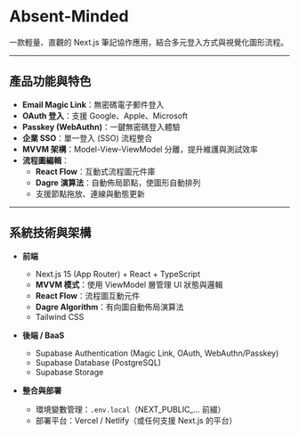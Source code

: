 # Absent-Minded

一款輕量、直觀的 Next.js 筆記協作應用，結合多元登入方式與視覺化圖形流程。

---

## 產品功能與特色

- **Email Magic Link**：無密碼電子郵件登入  
- **OAuth 登入**：支援 Google、Apple、Microsoft  
- **Passkey (WebAuthn)**：一鍵無密碼登入體驗  
- **企業 SSO**：單一登入 (SSO) 流程整合  
- **MVVM 架構**：Model-View-ViewModel 分離，提升維護與測試效率  
- **流程圖編輯**：  
  - **React Flow**：互動式流程圖元件庫  
  - **Dagre 演算法**：自動佈局節點，使圖形自動排列  
  - 支援節點拖放、連線與動態更新  

---

## 系統技術與架構

- **前端**  
  - Next.js 15 (App Router) + React + TypeScript  
  - **MVVM 模式**：使用 ViewModel 層管理 UI 狀態與邏輯  
  - **React Flow**：流程圖互動元件  
  - **Dagre Algorithm**：有向圖自動佈局演算法  
  - Tailwind CSS  

- **後端 / BaaS**  
  - Supabase Authentication (Magic Link, OAuth, WebAuthn/Passkey)  
  - Supabase Database (PostgreSQL)  
  - Supabase Storage  

- **整合與部署**  
  - 環境變數管理：`.env.local`（NEXT_PUBLIC\_… 前綴）  
  - 部署平台：Vercel / Netlify（或任何支援 Next.js 的平台）  
